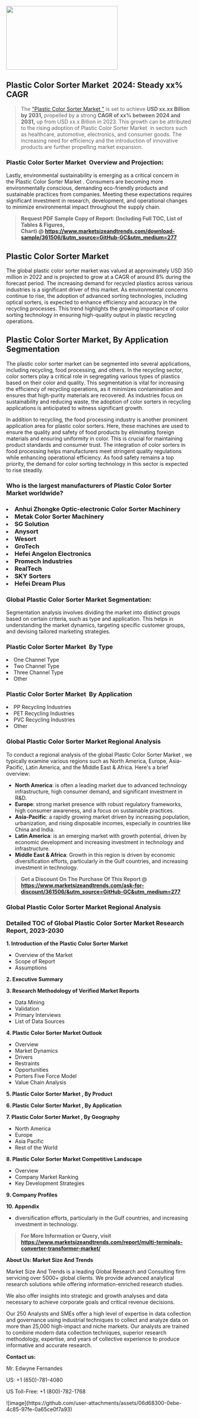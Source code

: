 <p><img class="alignnone size-medium wp-image-20088" src="https://ffe5etoiles.com/wp-content/uploads/2024/12/MST1-300x171.png" alt="" width="300" height="171" /></p><h2 id="ember46" class="ember-view reader-text-block__heading-2">Plastic Color Sorter Market &nbsp;2024: Steady&nbsp;xx% CAGR</h2><blockquote id="ember47" class="ember-view reader-text-block__blockquote">The&nbsp;<a class="app-aware-link " href="https://www.marketsizeandtrends.com/download-sample/361506/&utm_source=GitHub-GC&utm_medium=277" target="_blank" data-test-app-aware-link="">"Plastic Color Sorter Market "</a>&nbsp;is set to achieve&nbsp;<strong>USD&nbsp;xx.xx&nbsp;Billion by 2031,</strong>&nbsp;propelled by a strong&nbsp;<strong>CAGR of&nbsp;xx% between 2024 and 2031,</strong>&nbsp;up from USD xx.x Billion in 2023. This growth can be attributed to the rising adoption of&nbsp;Plastic Color Sorter Market &nbsp;in sectors such as healthcare, automotive, electronics, and consumer goods. The increasing need for efficiency and the introduction of innovative products are further propelling market expansion.</blockquote><h3 id="ember48" class="ember-view reader-text-block__heading-3">Plastic Color Sorter Market &nbsp;Overview and Projection:</h3><p id="ember49" class="ember-view reader-text-block__paragraph">Lastly, environmental sustainability is emerging as a critical concern in the&nbsp;Plastic Color Sorter Market . Consumers are becoming more environmentally conscious, demanding eco-friendly products and sustainable practices from companies. Meeting these expectations requires significant investment in research, development, and operational changes to minimize environmental impact throughout the supply chain.</p><blockquote id="ember50" class="ember-view reader-text-block__blockquote"><strong>Request PDF Sample Copy of Report: (Including Full TOC, List of Tables &amp; Figures, Chart)&nbsp;@&nbsp;<strong><a href="https://www.marketsizeandtrends.com/download-sample/361506/&utm_source=GitHub-GC&utm_medium=277" target="_blank">https://www.marketsizeandtrends.com/download-sample/361506/&utm_source=GitHub-GC&utm_medium=277</a></strong></strong></blockquote><h3 class=""> <h2>Plastic Color Sorter Market</h2><p>The global plastic color sorter market was valued at approximately USD 350 million in 2022 and is projected to grow at a CAGR of around 8% during the forecast period. The increasing demand for recycled plastics across various industries is a significant driver of this market. As environmental concerns continue to rise, the adoption of advanced sorting technologies, including optical sorters, is expected to enhance efficiency and accuracy in the recycling processes. This trend highlights the growing importance of color sorting technology in ensuring high-quality output in plastic recycling operations.</p><h2>Plastic Color Sorter Market, By Application Segmentation</h2><p>The plastic color sorter market can be segmented into several applications, including recycling, food processing, and others. In the recycling sector, color sorters play a critical role in segregating various types of plastics based on their color and quality. This segmentation is vital for increasing the efficiency of recycling operations, as it minimizes contamination and ensures that high-purity materials are recovered. As industries focus on sustainability and reducing waste, the adoption of color sorters in recycling applications is anticipated to witness significant growth.</p><p>In addition to recycling, the food processing industry is another prominent application area for plastic color sorters. Here, these machines are used to ensure the quality and safety of food products by eliminating foreign materials and ensuring uniformity in color. This is crucial for maintaining product standards and consumer trust. The integration of color sorters in food processing helps manufacturers meet stringent quality regulations while enhancing operational efficiency. As food safety remains a top priority, the demand for color sorting technology in this sector is expected to rise steadily.</p></h3><h3 id="" class="">Who is the largest manufacturers of&nbsp;Plastic Color Sorter Market  worldwide?</h3><h3 class=""></Li><Li>Anhui Zhongke Optic-electronic Color Sorter Machinery</Li><Li> Metak Color Sorter Machinery</Li><Li> SG Solution</Li><Li> Anysort</Li><Li> Wesort</Li><Li> GroTech</Li><Li> Hefei Angelon Electronics</Li><Li> Promech Industries</Li><Li> RealTech</Li><Li> SKY Sorters</Li><Li> Hefei Dream Plus</h3><h3 id="ember53" class="ember-view reader-text-block__heading-3">Global&nbsp;Plastic Color Sorter Market  Segmentation:</h3><p id="ember54" class="ember-view reader-text-block__paragraph">Segmentation analysis involves dividing the market into distinct groups based on certain criteria, such as type and application. This helps in understanding the market dynamics, targeting specific customer groups, and devising tailored marketing strategies.</p><h3 id="" class="">Plastic Color Sorter Market &nbsp;By Type</h3><p></Li><Li>One Channel Type</Li><Li> Two Channel Type</Li><Li> Three Channel Type</Li><Li> Other</p><h3 id="" class="">Plastic Color Sorter Market &nbsp;By Application</h3><p class=""></Li><Li>PP Recycling Industries</Li><Li> PET Recycling Industries</Li><Li> PVC Recycling Industries</Li><Li> Other</p><h3 id="ember62" class="ember-view reader-text-block__heading-3">Global Plastic Color Sorter Market  Regional Analysis</h3><p id="ember63" class="ember-view reader-text-block__paragraph">To conduct a regional analysis of the global Plastic Color Sorter Market , we typically examine various regions such as North America, Europe, Asia-Pacific, Latin America, and the Middle East &amp; Africa. Here's a brief overview:</p><ul><li><strong>North America</strong>: is often a leading market due to advanced technology infrastructure, high consumer demand, and significant investment in R&amp;D.</li><li><strong>Europe</strong>: strong market presence with robust regulatory frameworks, high consumer awareness, and a focus on sustainable practices.</li><li><strong>Asia-Pacific</strong>: a rapidly growing market driven by increasing population, urbanization, and rising disposable incomes, especially in countries like China and India.</li><li><strong>Latin America</strong>: is an emerging market with growth potential, driven by economic development and increasing investment in technology and infrastructure.</li><li><strong>Middle East &amp; Africa</strong>: Growth in this region is driven by economic diversification efforts, particularly in the Gulf countries, and increasing investment in technology.</li></ul><blockquote id="ember61" class="ember-view reader-text-block__blockquote"><strong>Get a Discount On The Purchase Of This Report @ <strong><a href="https://html-cleaner.com/" target="">https://www.marketsizeandtrends.com/ask-for-discount/361506/&utm_source=GitHub-GC&utm_medium=277</a></strong></strong></blockquote><h3 id="ember62" class="ember-view reader-text-block__heading-3">Global Plastic Color Sorter Market  Regional Analysis</h3><h3 id="" class="">Detailed TOC of Global Plastic Color Sorter Market  Research Report, 2023-2030</h3><p id="" class=""><strong>1. Introduction of the Plastic Color Sorter Market </strong></p><ul><li>Overview of the Market</li><li>Scope of Report</li><li>Assumptions</li></ul><p id="" class=""><strong>2. Executive Summary</strong></p><p id="" class=""><strong>3. Research Methodology of Verified Market Reports</strong></p><ul><li>Data Mining</li><li>Validation</li><li>Primary Interviews</li><li>List of Data Sources</li></ul><p id="" class=""><strong>4. Plastic Color Sorter Market  Outlook</strong></p><ul><li>Overview</li><li>Market Dynamics</li><li>Drivers</li><li>Restraints</li><li>Opportunities</li><li>Porters Five Force Model</li><li>Value Chain Analysis</li></ul><p id="" class=""><strong>5. Plastic Color Sorter Market , By Product</strong></p><p id="" class=""><strong>6. Plastic Color Sorter Market , By Application</strong></p><p id="" class=""><strong>7. Plastic Color Sorter Market , By Geography</strong></p><ul><li>North America</li><li>Europe</li><li>Asia Pacific</li><li>Rest of the World</li></ul><p id="" class=""><strong>8. Plastic Color Sorter Market  Competitive Landscape</strong></p><ul><li>Overview</li><li>Company Market Ranking</li><li>Key Development Strategies</li></ul><p id="" class=""><strong>9. Company Profiles</strong></p><p id="" class=""><strong>10. Appendix</strong></p><ul><li>diversification efforts, particularly in the Gulf countries, and increasing investment in technology.</li></ul><blockquote id="ember65" class="ember-view reader-text-block__blockquote"><strong>For More Information or Query, visit <strong><strong><a href="https://html-cleaner.com/" target="">https://www.marketsizeandtrends.com/report/multi-terminals-converter-transformer-market/</a></strong></strong></strong></blockquote><p id="" class=""><strong>About Us: Market Size And Trends</strong></p><p id="" class="">Market Size And Trends is a leading Global Research and Consulting firm servicing over 5000+ global clients. We provide advanced analytical research solutions while offering information-enriched research studies.</p><p id="" class="">We also offer insights into strategic and growth analyses and data necessary to achieve corporate goals and critical revenue decisions.</p><p id="" class="">Our 250 Analysts and SMEs offer a high level of expertise in data collection and governance using industrial techniques to collect and analyze data on more than 25,000 high-impact and niche markets. Our analysts are trained to combine modern data collection techniques, superior research methodology, expertise, and years of collective experience to produce informative and accurate research.</p><p id="" class=""><strong>Contact us:</strong></p><p id="" class="">Mr. Edwyne Fernandes</p><p id="" class="">US: +1 (650)-781-4080</p><p id="" class="">US Toll-Free: +1 (800)-782-1768</p>
![image](https://github.com/user-attachments/assets/06d68300-0ebe-4c85-97fe-0a65ce0f7a93)
